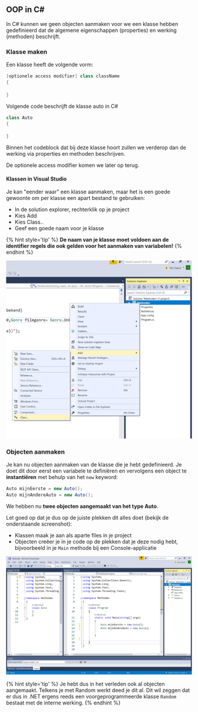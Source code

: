 ## OOP in C#

In C# kunnen we geen objecten aanmaken voor we een klasse hebben gedefinieerd dat de algemene eigenschappen (properties) en werking (methoden) beschrijft.

### Klasse maken

Een klasse heeft de volgende vorm:

```java
[optionele access modifier] class className
{

}
```

Volgende code beschrijft de klasse auto in C#

```java
class Auto
{

}
```

Binnen het codeblock dat bij deze klasse hoort zullen we verderop dan de werking via properties en methoden beschrijven.

De optionele access modifier komen we later op terug.

#### Klassen in Visual Studio

Je kan "eender waar" een klasse aanmaken, maar het is een goede gewoonte om per klasse een apart bestand te gebruiken:

* In de solution explorer, rechterklik op je project
* Kies Add
* Kies Class..
* Geef een goede naam voor je klasse




{% hint style='tip' %}
**De naam van je klasse moet voldoen aan de identifier regels die ook gelden voor het aanmaken van variabelen!**
{% endhint %}


![Klasse toevoegen in VS](../assets/6_klassen/klassadd.png)

### Objecten aanmaken

Je kan nu objecten aanmaken van de klasse die je hebt gedefinieerd.
Je doet dit door eerst een variabele te definiëren en vervolgens een object te **instantiëren** met behulp van het ``new`` keyword:

```java
Auto mijnEerste = new Auto();
Auto mijnAndereAuto = new Auto();
```

We hebben nu **twee objecten aangemaakt van het type Auto**.

Let goed op dat je dus op de juiste plekken dit alles doet (bekijk de onderstaande screenshot):

* Klassen maak je aan als aparte files in je project
* Objecten creëer je in je code op de plekken dat je deze nodig hebt, bijvoorbeeld in je ``Main`` methode bij een Console-applicatie

![](../assets/6_klassen/allessamen.png)



{% hint style='tip' %}
Je hebt dus in het verleden ook al objecten aangemaakt. Telkens je met Random werkt deed je dit al. Dit wil zeggen dat er dus in .NET ergens reeds een voorgeprogrammeerde klasse ``Random`` bestaat met de interne werking.
{% endhint %}

